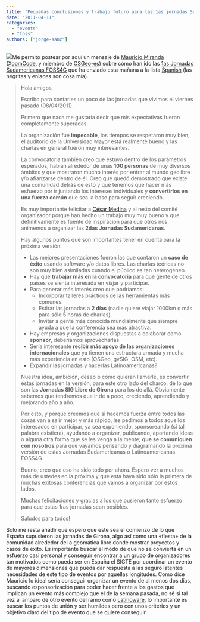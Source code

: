 ```yaml
---
title: "Pequeñas conclusiones y trabajo futuro para las 1as jornadas Sudamericanas FOSS4G"
date: "2011-04-11"
categories: 
  - "events"
  - "foss"
authors: ["jorge-sanz"]
---
```


[![](images/logo_v2.2.png)](http://www.foss4gchile.org/blog/primer-foss4g-sudamericano/)Me permito postear por aquí un mensaje de [Mauricio Miranda](http://twitter.com/maurichemiranda) ([XoomCode](http://www.xoomcode.com/), y miembro de [OSGeo-es](http://es.osgeo.org)) sobre cómo han ido las [1as Jornadas Sudamericanas FOSS4G](http://www.foss4gchile.org/blog/primer-foss4g-sudamericano/) que ha enviado esta mañana a la lista [Spanish](http://www.osgeo.org/mailman/listinfo/spanish) (las negritas y enlaces son cosa mía).

> Hola amigos,
> 
> Escribo para contarles un poco de las jornadas que vivimos el viernes pasado (08/04/2011).
> 
> Primero que nada me gustaría decir que mis expectativas fueron completamente superadas.
> 
> La organización fue **impecable**, los tiempos se respetaron muy bien, el auditorio de la Universidad Mayor está realmente bueno y las charlas en general fueron muy interesantes.
> 
> La convocatoria también creo que estuvo dentro de los parámetros esperados, habían alrededor de unas **100 personas** de muy diversos ámbitos y que mostraron mucho interés por entrar al mundo geolibre y/o afianzarse dentro de él. Creo que quedó demostrado que existe una comunidad detrás de esto y que tenemos que hacer más esfuerzo por ir juntando los intereses individuales y **convertirlos en una fuerza común** que sea la base para seguir creciendo.
> 
> Es muy importante felicitar a [César Medina](http://foss4gchile.blogspot.com/.) y al resto del comité organizador porque han hecho un trabajo muy muy bueno y que definitivamente es fuente de inspiración para que otros nos animemos a organizar las **2das Jornadas Sudamericanas**.
> 
> Hay algunos puntos que son importantes tener en cuenta para la próxima versión:
> 
> - Las mejores presentaciones fueron las que contaron un **caso de éxito** usando software y/o datos libres. Las charlas teóricas no son muy bien asimiladas cuando el público es tan heterogéneo.
> - Hay que **trabajar más en la convocatoria** para que gente de otros países se sienta interesada en viajar y participar.
> - Para generar más interés creo que podríamos:
>     - Incorporar talleres prácticos de las herramientas más comunes.
>     - Estirar las jornadas a **2 días** (nadie quiere viajar 1000km o más para sólo 5 horas de charlas).
>     - Invitar a gente más conocida mundialmente que siempre ayuda a que la conferencia sea más atractiva.
> - Hay empresas y organizaciones dispuestas a colaborar como **sponsor**, deberíamos aprovecharlas.
> - Sería interesante **recibir más apoyo de las organizaciones internacionales** que ya tienen una estructura armada y mucha más experiencia en esto (OSGeo, gvSIG, OSM, etc).
> - Expandir las jornadas y hacerlas Latinoamericanas?
> 
> Nuestra idea, ambición, deseo o como quieran llamarle, es convertir estas jornadas en la versión, para este otro lado del charco, de lo que son las **Jornadas SIG Libre de Girona** para los de allá. Obviamente sabemos que tendremos que ir de a poco, creciendo, aprendiendo y mejorando año a año.
> 
> Por esto, y porque creemos que si hacemos fuerza entre todos las cosas van a salir mejor y más rápido, les pedimos a todos aquellos interesados en participar, ya sea exponiendo, sponsoreando (si tal palabra existiera), ayudando a organizar, publicando, aportando ideas o alguna otra forma que se les venga a la mente; **que se comuniquen con nosotros** para que vayamos pensando y diagramando la próxima versión de estas Jornadas Sudamericanas o Latinoamericanas FOSS4G.
> 
> Bueno, creo que eso ha sido todo por ahora. Espero ver a muchos más de ustedes en la próxima y que esta haya sido sólo la primera de muchas exitosas conferencias que vamos a organizar por estos lados.
> 
> Muchas felicitaciones y gracias a los que pusieron tanto esfuerzo para que estas 1ras jornadas sean posibles.
> 
> Saludos para todos!

Solo me resta añadir que espero que este sea el comienzo de lo que España supusieron las jornadas de Girona, algo así como una «fiesta» de la comunidad alrededor del a geomática libre donde mostrar proyectos y casos de éxito. Es importante buscar el modo de que no se convierta en un esfuerzo casi personal y conseguir encontrar a un grupo de organizadores tan motivados como pueda ser en España el SIGTE por coordinar un evento de mayores dimensiones que pueda dar respuesta a las seguro latentes necesidades de este tipo de eventos por aquellas longitudes. Como dice Mauricio lo ideal sería conseguir organizar un evento de al menos dos días, buscando esponsorización para poder hacer frente a los gastos que implican un evento más complejo que el de la semana pasada, no sé si tal vez al amparo de otro evento del ramo como [Latinoware](http://www.latinoware.org/), lo importante es buscar los puntos de unión y ser humildes pero con unos criterios y un objetivo claro del tipo de evento que se quiere conseguir.
